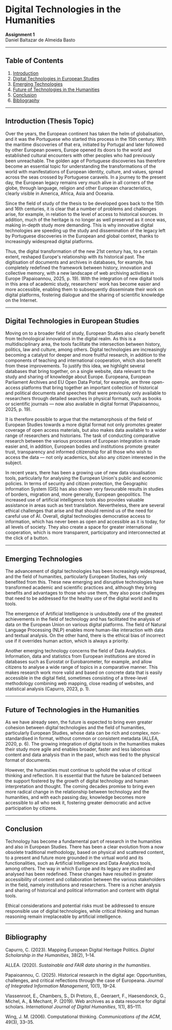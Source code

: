 <link rel="stylesheet" href="style.css">


# Digital Technologies in the Humanities

**Assignment 1**  
Daniel Baltazar de Almeida Basto

---

## Table of Contents

1. [Introduction](#introduction)
2. [Digital Technologies in European Studies](#digital-technologies-in-european-studies)
3. [Emerging Technologies](#emerging-technologies)
4. [Future of Technologies in the Humanities](#future-of-technologies-in-the-humanities)
5. [Conclusion](#conclusion)
6. [Bibliography](#bibliography)

---

## Introduction (Thesis Topic)

Over the years, the European continent has taken the helm of globalisation, and it was the Portuguese who started this process in the 15th century. With the maritime discoveries of that era, initiated by Portugal and later followed by other European powers, Europe opened its doors to the world and established cultural encounters with other peoples who had previously been unreachable. The golden age of Portuguese discoveries has therefore become an essential topic for understanding the transformations of the world with manifestations of European identity, culture, and values, spread across the seas crossed by Portuguese caravels. In a journey to the present day, the European legacy remains very much alive in all corners of the globe, through language, religion and other European characteristics, clearly visible in America, Africa, Asia and Oceania.

Since the field of study of the thesis to be developed goes back to the 15th and 16th centuries, it is clear that a number of problems and challenges arise, for example, in relation to the level of access to historical sources. In addition, much of the heritage is no longer as well preserved as it once was, making in-depth study more demanding. This is why innovative digital technologies are speeding up the study and dissemination of the legacy left by Portuguese discoveries in the European and global context, thanks to increasingly widespread digital platforms.

Thus, the digital transformation of the new 21st century has, to a certain extent, reshaped Europe's relationship with its historical past. The digitisation of documents and archives in databases, for example, has completely redefined the framework between history, innovation and collective memory, with a new landscape of web archiving activities in Europe (Papaioannou, 2025, p. 19). With the integration of new digital tools in this area of academic study, researchers' work has become easier and more accessible, enabling them to subsequently disseminate their work on digital platforms, fostering dialogue and the sharing of scientific knowledge on the Internet.

---

## Digital Technologies in European Studies

Moving on to a broader field of study, European Studies also clearly benefit from technological innovations in the digital realm. As this is a multidisciplinary area, the tools facilitate the intersection between history, politics, law and culture, among others. Digital technologies are increasingly becoming a catalyst for deeper and more fruitful research, in addition to the components of teaching and international cooperation, which also benefit from these improvements. To justify this idea, we highlight several databases that bring together, on a single website, data relevant to the study and sharing of knowledge about Europe. Europeana, European Parliament Archives and EU Open Data Portal, for example, are three open-access platforms that bring together an important collection of historical and political documents and speeches that were previously only available to researchers through detailed searches in physical formats, such as books or scientific journals — now also available in digital format (Papaioannou, 2025, p. 19).

It is therefore possible to argue that the metamorphosis of the field of European Studies towards a more digital format not only promotes greater coverage of open access materials, but also makes data available to a wider range of researchers and historians. The task of conducting comparative research between the various processes of European integration is made easier and, in addition, European bodies and institutions promote greater trust, transparency and informed citizenship for all those who wish to access the data — not only academics, but also any citizen interested in the subject.

In recent years, there has been a growing use of new data visualisation tools, particularly for analysing the European Union's public and economic policies. In terms of security and citizen protection, the Geographic Information System (GIS) has also shown very favourable results in studies of borders, migration and, more generally, European geopolitics. The increased use of artificial intelligence tools also provides valuable assistance in areas such as text translation. Nevertheless, there are several ethical challenges that arise and that should remind us of the need for careful use of AI. Overall, digital technologies democratise access to information, which has never been as open and accessible as it is today, for all levels of society. They also create a space for greater international cooperation, which is more transparent, participatory and interconnected at the click of a button.

---

## Emerging Technologies

The advancement of digital technologies has been increasingly widespread, and the field of humanities, particularly European Studies, has only benefited from this. These new emerging and disruptive technologies have transformed academic and scientific practices and, although they bring benefits and advantages to those who use them, they also pose challenges that need to be addressed for the healthy use of the digital world and its tools.

The emergence of Artificial Intelligence is undoubtedly one of the greatest achievements in the field of technology and has facilitated the analysis of data on the European Union on various digital platforms. The field of Natural Language Processing (NLP) enables more human-like interaction with data and textual analysis. On the other hand, there is the ethical bias of incorrect use if it overrides human action, which is always a priority.

Another emerging technology concerns the field of Data Analytics. Information, data and statistics from European institutions are stored in databases such as Eurostat or Eurobarometer, for example, and allow citizens to analyse a wide range of topics in a comparative manner. This makes research work more valid and based on concrete data that is easily accessible in the digital field, sometimes consisting of a three-level methodology combining web mapping, close reading of websites, and statistical analysis (Capurro, 2023, p. 1).

---

## Future of Technologies in the Humanities

As we have already seen, the future is expected to bring even greater cohesion between digital technologies and the field of humanities, particularly European Studies, whose data can be rich and complex, non-standardised in format, without common or consistent metadata (ALLEA, 2020, p. 6). The growing integration of digital tools in the humanities makes their study more agile and enables broader, faster and less laborious content and data analysis than in the past, which was tied to the physical format of documents.

However, the humanities must continue to uphold the value of critical thinking and reflection. It is essential that the future be balanced between the support fostered by the growth of digital technology and human interpretation and thought. The coming decades promise to bring even more radical change in the relationship between technology and the humanities, and with each passing day, knowledge becomes more accessible to all who seek it, fostering greater democratic and active participation by citizens.

---

## Conclusion

Technology has become a fundamental part of research in the humanities and also in European Studies. There has been a clear evolution from a now obsolete traditional methodology, based on physical and scattered content, to a present and future more grounded in the virtual world and its functionalities, such as Artificial Intelligence and Data Analytics tools, among others. The way in which Europe and its legacy are studied and analysed has been redefined. These changes have resulted in greater accessibility of content and collaboration between the various stakeholders in the field, namely institutions and researchers. There is a richer analysis and sharing of historical and political information and content with digital tools.

Ethical considerations and potential risks must be addressed to ensure responsible use of digital technologies, while critical thinking and human reasoning remain irreplaceable by artificial intelligence.

---

## Bibliography

Capurro, C. (2023). Mapping European Digital Heritage Politics. *Digital Scholarship in the Humanities*, 38(2), 1–14. 

ALLEA. (2020). *Sustainable and FAIR data sharing in the humanities*. 

Papaioannou, C. (2025). Historical research in the digital age: Opportunities, challenges, and critical reflections through the case of Europeana. *Journal of Integrated Information Management*, 10(1), 19–24. 

Vlassenroot, E., Chambers, S., Di Pretoro, E., Geeraert, F., Haesendonck, G., Michel, A., & Mechant, P. (2019). Web archives as a data resource for digital scholars. *International Journal of Digital Humanities*, 1(1), 85–111. 

Wing, J. M. (2006). Computational thinking. *Communications of the ACM*, 49(3), 33–35. 
